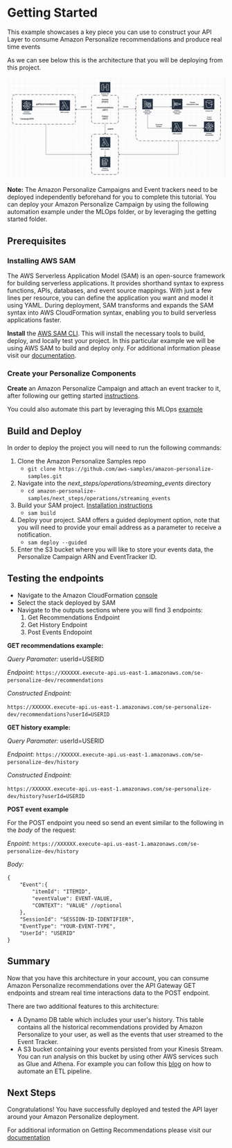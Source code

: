 # Getting Started

This example showcases a key piece you can use to construct your API Layer to consume Amazon Personalize recommendations and produce real time events

As we can see below this is the architecture that you will be deploying from this project.

![Architecture Diagram](images/architecture.png)

**Note:** The Amazon Personalize Campaigns and Event trackers need to be deployed independently beforehand for you to complete this tutorial. You can deploy your Amazon Personalize Campaign by using the following automation example under the MLOps folder, or by leveraging the getting started folder.

## Prerequisites

### Installing AWS SAM

The AWS Serverless Application Model (SAM) is an open-source framework for building serverless applications. It provides shorthand syntax to express functions, APIs, databases, and event source mappings. With just a few lines per resource, you can define the application you want and model it using YAML. During deployment, SAM transforms and expands the SAM syntax into AWS CloudFormation syntax, enabling you to build serverless applications faster.

**Install** the [AWS SAM CLI](https://docs.aws.amazon.com/serverless-application-model/latest/developerguide/serverless-sam-cli-install.html). 
This will install the necessary tools to build, deploy, and locally test your project. In this particular example we will be using AWS SAM to build and deploy only. For additional information please visit our [documentation](https://docs.aws.amazon.com/serverless-application-model/latest/developerguide/what-is-sam.html).

### Create your Personalize Components 

**Create** an Amazon Personalize Campaign and attach an event tracker to it, after following our getting started [instructions](https://github.com/aws-samples/amazon-personalize-samples/tree/master/getting_started).

You could also automate this part by leveraging this MLOps [example](https://github.com/aws-samples/amazon-personalize-samples/tree/master/next_steps/operations/ml_ops)

## Build and Deploy

In order to deploy the project you will need to run the following commands:

1. Clone the Amazon Personalize Samples repo 
    - `git clone https://github.com/aws-samples/amazon-personalize-samples.git`
2. Navigate into the *next_steps/operations/streaming_events* directory
    - `cd amazon-personalize-samples/next_steps/operations/streaming_events` 
3. Build your SAM project. [Installation instructions](https://docs.aws.amazon.com/serverless-application-model/latest/developerguide/serverless-sam-cli-install.html)
    - `sam build` 
4. Deploy your project. SAM offers a guided deployment option, note that you will need to provide your email address as a parameter to receive a notification.
    - `sam deploy --guided`
5. Enter the S3 bucket where you will like to store your events data, the Personalize Campaign ARN and EventTracker ID.

## Testing the endpoints

- Navigate to the Amazon CloudFormation [console](https://console.aws.amazon.com/cloudformation/home?region=us-east-1)
- Select the stack deployed by SAM
- Navigate to the outputs sections where you will find 3 endpoints:
    1. Get Recommendations Endpoint
    2. Get History Endpoint
    3. Post Events Endopoint

**GET recommendations example:**

*Query Paramater:* userId=USERID

*Endpoint:* `https://XXXXXX.execute-api.us-east-1.amazonaws.com/se-personalize-dev/recommendations`

*Constructed Endpoint:*

`https://XXXXXX.execute-api.us-east-1.amazonaws.com/se-personalize-dev/recommendations?userId=USERID`

**GET history example:**

*Query Paramater:* userId=USERID

*Endpoint:* `https://XXXXXX.execute-api.us-east-1.amazonaws.com/se-personalize-dev/history`

*Constructed Endpoint:* 

`https://XXXXXX.execute-api.us-east-1.amazonaws.com/se-personalize-dev/history?userId=USERID`

**POST event example**

For the POST endpoint you need so send an event similar to the following in the *body* of the request:

*Enpoint:* `https://XXXXXX.execute-api.us-east-1.amazonaws.com/se-personalize-dev/history`

*Body:*
```
{
    "Event":{
        "itemId": "ITEMID",
        "eventValue": EVENT-VALUE,
        "CONTEXT": "VALUE" //optional
    },
    "SessionId": "SESSION-ID-IDENTIFIER",
    "EventType": "YOUR-EVENT-TYPE",
    "UserId": "USERID"
}
```

## Summary

Now that you have this architecture in your account, you can consume Amazon Personalize recommendations over the API Gateway GET endpoints and stream real time interactions data to the POST endpoint. 

There are two additional features to this architecture:

- A Dynamo DB table which includes your user's history. This table contains all the historical recommendations provided by Amazon Personalize to your user, as well as the events that user streamed to the Event Tracker.
- A S3 bucket containing your events persisted from your Kinesis Stream. You can run analysis on this bucket by using other AWS services such as Glue and Athena. For example you can follow this [blog](https://aws.amazon.com/blogs/big-data/build-and-automate-a-serverless-data-lake-using-an-aws-glue-trigger-for-the-data-catalog-and-etl-jobs/) on how to automate an ETL pipeline.



## Next Steps

Congratulations! You have successfully deployed and tested the API layer around your Amazon Personalize deployment.

For additional information on Getting Recommendations please visit our [documentation](https://docs.aws.amazon.com/personalize/latest/dg/getting-recommendations.html)

